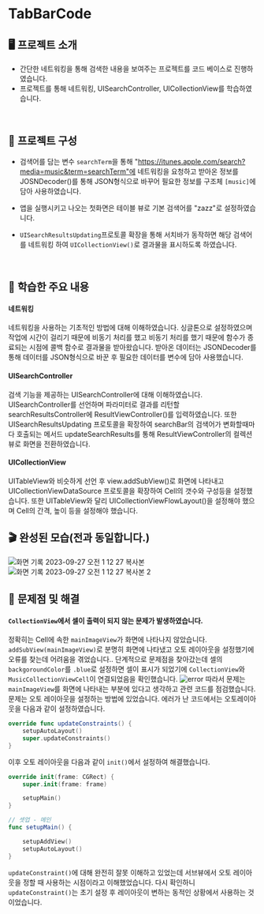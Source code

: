 # TabBarCode

## 🖥️ 프로젝트 소개

- 간단한 네트워킹을 통해 검색한 내용을 보여주는 프로젝트를 코드 베이스로 진행하였습니다. 
- 프로젝트를 통해 네트워킹, UISearchController, UICollectionView를 학습하였습니다.


<br>

## 👀 프로젝트 구성

- 검색어를 담는 변수 `searchTerm`을 통해 "https://itunes.apple.com/search?media=music&term=searchTerm"에 네트워킹을 요청하고
  받아온 정보를 JOSNDecoder()를 통해 JSON형식으로 바꾸어 필요한 정보를 구조체 `[music]`에 담아 사용하였습니다.
  
- 앱을 실행시키고 나오는 첫화면은 테이블 뷰로 기본 검색어를 "zazz"로 설정하였습니다.

- `UISearchResultsUpdating`프로토콜 확장을 통해 서치바가 동작하면 해당 검색어를 네트워킹 하여 `UICollectionView()`로 결과물을 표시하도록 하였습니다.

<br>

## 📌 학습한 주요 내용

#### 네트워킹
네트워킹을 사용하는 기초적인 방법에 대해 이해하였습니다.
싱글톤으로 설정하였으며 작업에 시간이 걸리기 때문에 비동기 처리를 했고
비동기 처리를 했기 때문에 함수가 종료되는 시점에 콜백 함수로 결과물을 받아왔습니다.
받아온 데이터는 JSONDecoder를 통해 데이터를 JSON형식으로 바꾼 후 필요한 데이터를 변수에 담아 사용했습니다.


#### UISearchController
검색 기능을 제공하는 UISearchController에 대해 이해하였습니다.
UISearchController를 선언하며 파라미터로 결과를 리턴할 searchResultsController에 ResultViewController()를 입력하였습니다.
또한 UISearchResultsUpdating 프로토콜을 확장하여 searchBar의 검색어가 변화할때마다 호출되는 메서드 updateSearchResults를 통해
ResultViewController의 컬렉션 뷰로 화면을 전환하였습니다.


#### UICollectionView
UITableView와 비슷하게 선언 후 view.addSubView()로 화면에 나타내고
UICollectionViewDataSource 프로토콜을 확장하여 Cell의 갯수와 구성등을 설정했습니다.
또한 UITableView와 달리 UICollectionViewFlowLayout()을 설정해야 했으며
Cell의 간격, 높이 등을 설정해야 했습니다.


## 🎬 완성된 모습(전과 동일합니다.)
![화면 기록 2023-09-27 오전 1 12 27 복사본](https://github.com/kangsworkspace/DataStorage/assets/141600830/fbc7584d-996e-4ead-96e8-16e7b2eb135d)
![화면 기록 2023-09-27 오전 1 12 27 복사본 2](https://github.com/kangsworkspace/DataStorage/assets/141600830/45057c21-0170-4bdb-9d55-2ba9a0f2154c)


## 🙉 문제점 및 해결

#### `CollectionView`에서 셀이 출력이 되지 않는 문제가 발생하였습니다.
정확히는 Cell에 속한 `mainImageView`가 화면에 나타나지 않았습니다.
`addSubView(mainImageView)`로 분명히 화면에 나타냈고 오토 레이아웃을 설정했기에 오류를 찾는데 어려움을 겪었습니다..
단계적으로 문제점을 찾아갔는데 셀의 `backgoroundColor`를 `.blue`로 설정하면 셀이 표시가 되었기에 `CollectionView`와 `MusicCollectionViewCell`이 연결되었음을 확인했습니다.
![error](https://github.com/kangsworkspace/DataStorage/assets/141600830/5a2edcd9-ade9-42c0-bf7d-80f100f3b742)
따라서 문제는 `mainImageView`를 화면에 나타내는 부분에 있다고 생각하고 관련 코드를 점검했습니다.
문제는 오토 레이아웃을 설정하는 방법에 있었습니다.
에러가 난 코드에서는 오토레이아웃을 다음과 같이 설정하였습니다.
```swift
override func updateConstraints() {
    setupAutoLayout()
    super.updateConstraints()
}
```

이후 오토 레이아웃을 다음과 같이 `init()`에서 설정하여 해결했습니다.
```swift
override init(frame: CGRect) {
    super.init(frame: frame)

    setupMain()
}

// 셋업 - 메인
func setupMain() {

    setupAddView() 
    setupAutoLayout()
}
```
`updateConstraint()`에 대해 완전히 잘못 이해하고 있었는데 서브뷰에서 오토 레이아웃을 정할 때 사용하는 시점이라고 이해했었습니다.
다시 확인하니 `updateConstraint()`는 초기 설정 후 레이아웃이 변하는 동적인 상황에서 사용하는 것이었습니다.
